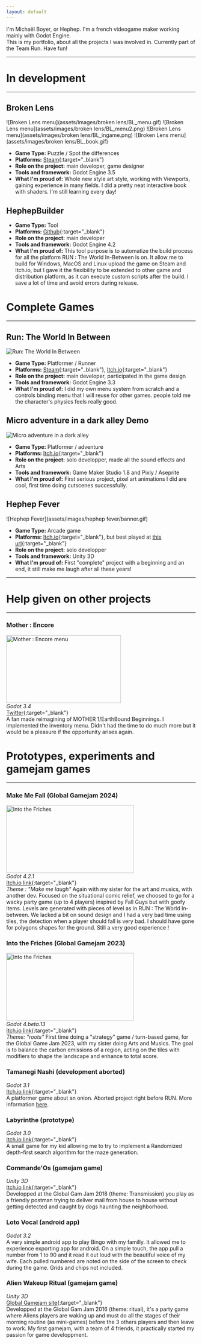 ```yaml
---
layout: default
---
```

I'm Michaël Boyer, or Hephep. I'm a french videogame maker working mainly with Godot Engine.  
This is my portfolio, about all the projects I was involved in. Currently part of the Team Run. Have fun!
* * *


# In development
* * * 
## Broken Lens
![Broken Lens menu](assets/images/broken lens/BL_menu.gif)
![Broken Lens menu](assets/images/broken lens/BL_menu2.png)
![Broken Lens menu](assets/images/broken lens/BL_ingame.png)
![Broken Lens menu](assets/images/broken lens/BL_book.gif)
* **Game Type:** Puzzle / Spot the differences
* **Platforms:** [Steam](https://store.steampowered.com/app/2184770/Broken_Lens/){:target="_blank"}
* **Role on the project:** main developer, game designer
* **Tools and framework:** Godot Engine 3.5
* **What I'm proud of:** Whole new style art style, working with Viewports, gaining experience in many fields. I did a pretty neat interactive book with shaders. I'm still learning every day!

## HephepBuilder
* **Game Type:** Tool
* **Platforms:** [Github](https://github.com/HephepTeam/HephepBuilder){:target="_blank"}
* **Role on the project:** main developer
* **Tools and framework:** Godot Engine 4.2
* **What I'm proud of:** This tool purpose is to automatize the build process for all the platform RUN : The World In-Between is on. It allow me to build for Windows, MacOS and Linux upload the game on Steam and Itch.io, but I gave it the flexibility to be extended to other game and distribution platform, as it can execute custom scripts after the build. I save a lot of time and avoid errors during release.

# Complete Games
* * * 
## Run: The World In Between
![Run: The World In Between](assets/images/run/run.gif)
* **Game Type:** Platformer / Runner
* **Platforms:** [Steam](https://store.steampowered.com/app/1548940/RUN_The_world_inbetween/){:target="_blank"}, [Itch.io](https://runthegame.itch.io/build){:target="_blank"}
* **Role on the project:** main developer, participated in the game design
* **Tools and framework:** Godot Engine 3.3
* **What I'm proud of:** I did my own menu system from scratch and a controls binding menu that I will reuse for other games. people told me the character's physics feels really good.

## Micro adventure in a dark alley Demo
![Micro adventure in a dark alley](assets/images/MAIADA/banner.gif)
* **Game Type:** Platformer / adventure
* **Platforms:** [Itch.io](https://hephep.itch.io/micro-adventure-in-a-dark-alley){:target="_blank"}
* **Role on the project:** solo developper, made all the sound effects and Arts
* **Tools and framework:** Game Maker Studio 1.8 and Pixly / Aseprite
* **What I'm proud of:** First serious project, pixel art animations I did are cool, first time doing cutscenes successfully.

## Hephep Fever
![Hephep Fever](assets/images/hephep fever/banner.gif)
* **Game Type:** Arcade game
* **Platforms:** [Itch.io](https://hephep.itch.io/hephep-fever){:target="_blank"}, but best played at [this url](https://hephepteam.github.io/HephepFever/){:target="_blank"}
* **Role on the project:** solo developper
* **Tools and framework:** Unity 3D
* **What I'm proud of:** First "complete" project with a beginning and an end, it still make me laugh after all these years!

* * * 

# Help given on other projects
* * * 

### Mother : Encore
<a href="/assets/images/Mother_encore/menu.png" target="_blank"><img src="/assets/images/Mother_encore/menu.png" width="305" height="180" alt="Mother : Encore menu" /></a>  
*Godot 3.4*  
[Twitter](https://twitter.com/Mother_Encore){:target="_blank"}  
A fan made reimagining of MOTHER 1/EarthBound Beginnings. I implemented the inventory menu. Didn't had the time to do much more but it would be a pleasure if the opportunity arises again.

# Prototypes, experiments and gamejam games
* * * 

### Make Me Fall (Global Gamejam 2024)
<a href="/assets/images/make me fall/screenshot.png" target="_blank"><img src="/assets/images/make me fall/screenshot.png" width="339" height="180" alt="Into the Friches" /></a>  
*Godot 4.2.1*  
[Itch.io link](https://hephep.itch.io/make-me-fall-ggj2024){:target="_blank"}   
*Theme : "Make me laugh"*
Again with my sister for the art and musics, with another dev. Focused on the situational comic relief, we choosed to go for a wacky party game (up to 4 players) inspired by Fall Guys but with goofy items. Levels are generated with pieces of level as in RUN : The World In-between. We lacked a bit on sound design and I had a very bad time using tiles, the detection when a player should fall is very bad. I should have gone for polygons shapes for the ground. Still a very good experience !

### Into the Friches (Global Gamejam 2023)
<a href="/assets/images/intothefriches/screenshot.png" target="_blank"><img src="/assets/images/intothefriches/screenshot.png" width="339" height="180" alt="Into the Friches" /></a>  
*Godot 4.beta.13*  
[Itch.io link](https://hephep.itch.io/ggj23-into-the-friches){:target="_blank"}   
*Theme: "roots"*
First time doing a "strategy" game / turn-based game, for the Global Game Jam 2023, with my sister doing Arts and Musics.
The goal is to balance the carbon emissions of a region, acting on the tiles with modifiers to shape the landscape and enhance to total score.   

### Tamanegi Nashi (development aborted)
*Godot 3.1*  
[Itch.io link](https://hepcoco.itch.io/tamanegi-nashi){:target="_blank"}   
A platformer game about an onion. Aborted project right before RUN. More information [here](./pages/tamanegi-nashi.html).  

### Labyrinthe (prototype)
*Godot 3.0*  
[Itch.io link](https://hephep.itch.io/labyrinthe){:target="_blank"}   
A small game for my kid allowing me to try to implement a Randomized depth-first search algorithm for the maze generation.  

### Commande'Os (gamejam game)
*Unity 3D*  
[Itch.io link](https://hephep.itch.io/commandeos){:target="_blank"}  
Developped at the Global Gam Jam 2018 (theme: Transmission) you play as a friendly postman trying to deliver mail from house
to house without getting detected and caught by dogs haunting the neighborhood.  

### Loto Vocal (android app)
*Godot 3.2*  
A very simple android app to play Bingo with my familly. It allowed me to experience exporting app for android. On a simple touch,
the app pull a number from 1 to 90 and it read it out loud with the beautiful voice of my wife. Each pulled numbered are 
noted on the side of the screen to check during the game. Grids and chips not included.  

### Alien Wakeup Ritual (gamejam game)
*Unity 3D*  
[Global Gamejam site](https://globalgamejam.org/2016/games/alien-wakeup-ritual){:target="_blank"}  
Developped at the Global Gam Jam 2016 (theme: ritual), it's a party game where Aliens players are waking up and must do all the stages
of their morning routine (as mini-games) before the 3 others players and then leave to work. My first gamejam, with a team of 4 friends, 
it practically started my passion for game developpment. 
